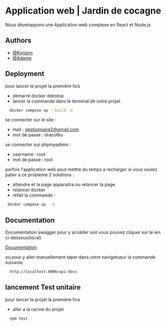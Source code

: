 
# Application web | Jardin de cocagne

Nous développons une Application web complexe en React et Node.js


## Authors

- [@Kyriann](https://github.com/userisAsk/)
- [@Adame](https://github.com/ov3rc0me)



## Deployment

pour lancer le projet la première fois 

- démarré docker dekstop
- lancer la commande dans le terminal de votre projet
```bash
  docker compose up --build -d
```
se connecter sur le site : 
- mail : gestionnaire2@gmail.com
- mot de passe : dracofeu

se connecter sur phpmyadmin : 
- username : root
- mot de passe : root

parfois l'application web peut mettre du temps a recharger si vous voulez palier a ce problème 2 solutions :
- attendre et la page apparaitra ou relancer la page
- relancer docker
- refait la commande :
 ```bash
  docker compose up  -d
```

## Documentation
Documentation swagger pour y accéder soit vous pouvez cliquer sur le ien ci-dessous(local)

[Documentation](http://localhost:4000/api-docs)

ou pour y aller manuellement taper dans votre navigatueur  la commande suivante

```bash
  http://localhost:4000/api-docs
```

## lancement Test unitaire

pour lancer le projet la première fois 

- aller a la racine du projet
```bash
  npm test
```



